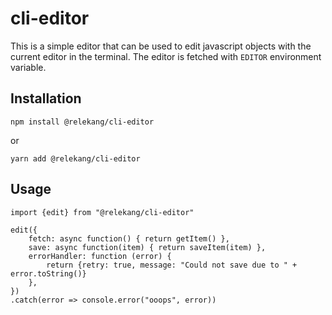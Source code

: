 # cli-editor

This is a simple editor that can be used to edit javascript objects with the current
editor in the terminal. The editor is fetched with `EDITOR` environment variable.

## Installation

```shell
npm install @relekang/cli-editor
```
or
```shell
yarn add @relekang/cli-editor
```

## Usage

```
import {edit} from "@relekang/cli-editor"

edit({
    fetch: async function() { return getItem() },
    save: async function(item) { return saveItem(item) },
    errorHandler: function (error) {
        return {retry: true, message: "Could not save due to " + error.toString()}
    },
})
.catch(error => console.error("ooops", error))
```